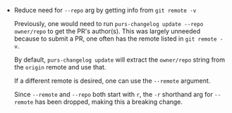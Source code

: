 * Reduce need for `--repo` arg by getting info from `git remote -v`

  Previously, one would need to run `purs-changelog update --repo owner/repo`
  to get the PR's author(s). This was largely unneeded because
  to submit a PR, one often has the remote listed in `git remote -v`.

  By default, `purs-changelog update` will extract the `owner/repo` string
  from the `origin` remote and use that.

  If a different remote is desired, one can use the `--remote` argument.

  Since `--remote` and `--repo` both start with `r`, the `-r` shorthand arg
  for `--remote` has been dropped, making this a breaking change.